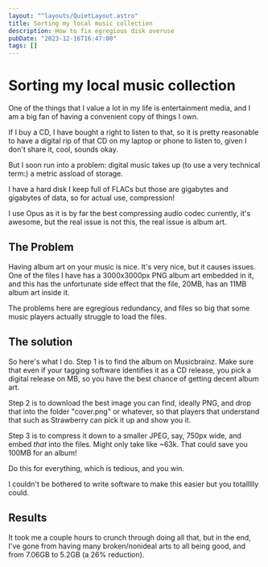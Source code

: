 ```yaml
---
layout: "^layouts/QuietLayout.astro"
title: Sorting my local music collection
description: How to fix egregious disk overuse
pubDate: "2023-12-16T16:47:00"
tags: []
---
```


# Sorting my local music collection

One of the things that I value a lot in my life is entertainment media,
and I am a big fan of having a convenient copy of things I own.

If I buy a CD, I have bought a right to listen to that, so it is pretty reasonable to have a digital rip of that CD
on my laptop or phone to listen to, given I don't share it, cool, sounds okay.

But I soon run into a problem: digital music takes up (to use a very technical term:) a metric assload of storage.

I have a hard disk I keep full of FLACs but those are gigabytes and gigabytes of data, so for actual use, compression!

I use Opus as it is by far the best compressing audio codec currently, it's awesome, but the real issue is not this,
the real issue is album art.

## The Problem

Having album art on your music is nice. It's very nice, but it causes issues.
One of the files I have has a 3000x3000px PNG album art embedded in it, and this has the unfortunate side effect that
the file, 20MB, has an 11MB album art inside it.

The problems here are egregious redundancy, and files so big that some music players actually struggle to load the files.

## The solution

So here's what I do.
Step 1 is to find the album on Musicbrainz. Make sure that even if your tagging software identifies it as a CD release,
you pick a digital release on MB, so you have the best chance of getting decent album art.

Step 2 is to download the best image you can find, ideally PNG, and drop that into the folder "cover.png" or whatever,
so that players that understand that such as Strawberry can pick it up and show you it.

Step 3 is to compress it down to a smaller JPEG, say, 750px wide, and embed *that* into the files.
Might only take like ~63k.
That could save you 100MB for an album!

Do this for everything, which is tedious, and you win.

I couldn't be bothered to write software to make this easier but you totallllly could.

## Results

It took me a couple hours to crunch through doing all that, but in the end, I've gone from having many broken/nonideal
arts to all being good, and from 7.06GB to 5.2GB (a 26% reduction).

